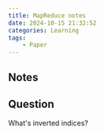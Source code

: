```yaml
---
title: MapReduce notes
date: 2024-10-15 21:32:52
categories: Learning
tags:
    - Paper
---
```


## Notes

## Question

What's inverted indices?
